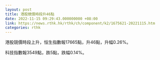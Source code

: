 ```yaml
---
layout: post
title: 港股競價時段升46點
date: 2022-11-15 09:29:43.000000000 +08:00
link: https://news.rthk.hk/rthk/ch/component/k2/1675621-20221115.htm
categories: rthk
---
```


港股競價時段上升，恒生指數報17665點，升46點，升幅0.26%。

科技指數報3549點，跌5點，跌幅0.14%。
